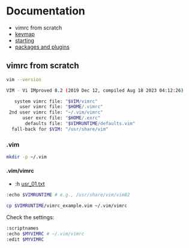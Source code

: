 # Documentation

- vimrc from scratch
- [keymap](/docs/keymap.md)
- [starting](/docs/starting.md)
- [packages and plugins](/docs/packages.md)

## vimrc from scratch

```bash
vim --version
```

```bash
VIM - Vi IMproved 8.2 (2019 Dec 12, compiled Aug 18 2023 04:12:26)

   system vimrc file: "$VIM/vimrc"
     user vimrc file: "$HOME/.vimrc"
 2nd user vimrc file: "~/.vim/vimrc"
      user exrc file: "$HOME/.exrc"
       defaults file: "$VIMRUNTIME/defaults.vim"
  fall-back for $VIM: "/usr/share/vim"
```

### .vim

```bash
mkdir -p ~/.vim
```

#### .vim/vimrc

- :h [usr_01.txt](https://vimhelp.org/usr_01.txt.html)

```bash
:echo $VIMRUNTIME # e.g., /usr/share/vim/vim82
```

```bash
cp $VIMRUNTIME/vimrc_example.vim ~/.vim/vimrc
```

Check the settings:

```bash
:scriptnames
:echo $MYVIMRC # ~/.vim/vimrc
:edit $MYVIMRC
```


